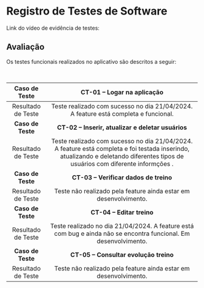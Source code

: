 # Registro de Testes de Software

Link do vídeo de evidência de testes:
## Avaliação


Os testes funcionais realizados no aplicativo são descritos a seguir:
 
 <br>
 
| **Caso de Teste** 	| **CT-01 – Logar na aplicação** 	|
|:---:	|:---:	|
|	Resultado de Teste 	| Teste realizado com sucesso no dia 21/04/2024. A feature está completa e funcional. |
|	**Caso de Teste**	| **CT-02 – Inserir, atualizar e deletar usuários**	|
|	Resultado de Teste 	| Teste realizado com sucesso no dia 21/04/2024. A feature está completa e foi testada inserindo, atualizando e deletando diferentes tipos de usuários com diferente informções . |
|	**Caso de Teste**	| **CT-03 – Verificar dados de treino**	|
|	Resultado de Teste 	|  Teste não realizado pela feature ainda estar em desenvolvimento.  |
|	**Caso de Teste**	| **CT-04 – Editar treino**	|
|	Resultado de Teste 	|  Teste realizado no dia 21/04/2024. A feature está com bug e ainda não se encontra funcional. Em desenvolvimento. |
|	**Caso de Teste**	| **CT-05 – Consultar evolução treino**	|
|	Resultado de Teste 	|  Teste não realizado pela feature ainda estar em desenvolvimento. |


 
